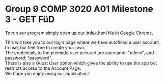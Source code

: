 # Group 9 COMP 3020 A01 Milestone 3 - GET FüD

To run our program simply open up our index.html file in Google Chrome.  

This will take you to our login page where we have autofilled a user account to use, but feel free to create your own.   
The credentials to the premade user account are username: "admin", and password: "password".  
There is also a Guest User option which gives the ability to use the app but restricts access to the Account Page.  
We hope you enjoy using our application!